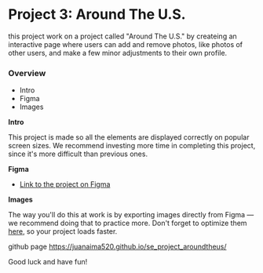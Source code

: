 # Project 3: Around The U.S.

this project work on a project called "Around The U.S." by createing an interactive page where users can add and remove photos, like photos of other users, and make a few minor adjustments to their own profile.

### Overview

- Intro
- Figma
- Images

**Intro**

This project is made so all the elements are displayed correctly on popular screen sizes. We recommend investing more time in completing this project, since it's more difficult than previous ones.

**Figma**

- [Link to the project on Figma](https://www.figma.com/file/ii4xxsJ0ghevUOcssTlHZv/Sprint-3%3A-Around-the-US?node-id=0%3A1)

**Images**

The way you'll do this at work is by exporting images directly from Figma — we recommend doing that to practice more. Don't forget to optimize them [here](https://tinypng.com/), so your project loads faster.

github page
https://juanaima520.github.io/se_project_aroundtheus/

Good luck and have fun!
